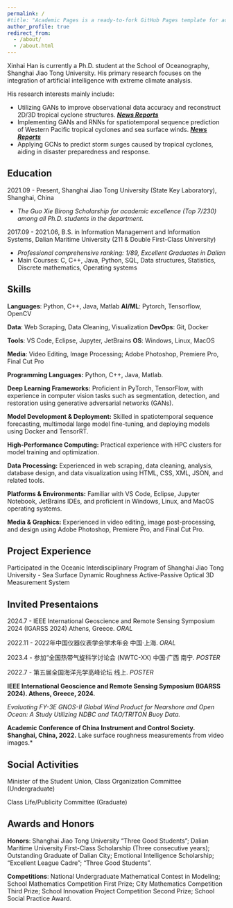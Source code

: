 ```yaml
---
permalink: /
#title: "Academic Pages is a ready-to-fork GitHub Pages template for academic personal websites"
author_profile: true
redirect_from: 
  - /about/
  - /about.html
---
```

Xinhai Han is currently a Ph.D. student at the School of Oceanography, Shanghai Jiao Tong University. His primary research focuses on the integration of artificial intelligence with extreme climate analysis.

His research interests mainly include:
- Utilizing GANs to improve observational data accuracy and reconstruct 2D/3D tropical cyclone structures.  [***News Reports***](https://soed.sio.org.cn/index_kydt/4722.html)
- Implementing GANs and RNNs for spatiotemporal sequence prediction of Western Pacific tropical cyclones and sea surface winds. [***News Reports*** ](https://www.sml-zhuhai.cn/info/2829.html)
- Applying GCNs to predict storm surges caused by tropical cyclones, aiding in disaster preparedness and response.

## Education ##

2021.09 - Present, Shanghai Jiao Tong University (State Key Laboratory), Shanghai, China
- *The Guo Xie Birong Scholarship for academic excellence (Top 7/230) among all Ph.D. students in the department.*

2017.09 - 2021.06, B.S. in Information Management and Information Systems, Dalian Maritime University (211 & Double First-Class University)
- *Professional comprehensive ranking: 1/89, Excellent Graduates in Dalian*
- Main Courses: C, C++, Java, Python, SQL, Data structures, Statistics, Discrete mathematics, Operating systems

## Skills ##

**Languages**: Python, C++, Java, Matlab  **AI/ML**: Pytorch, Tensorflow, OpenCV

**Data**: Web Scraping, Data Cleaning, Visualization  **DevOps**: Git, Docker

**Tools**: VS Code, Eclipse, Jupyter, JetBrains  **OS**: Windows, Linux, MacOS

**Media**: Video Editing, Image Processing; Adobe Photoshop, Premiere Pro, Final Cut Pro

**Programming Languages:** Python, C++, Java, Matlab.

**Deep Learning Frameworks:** Proficient in PyTorch, TensorFlow, with experience in computer vision tasks such as segmentation, detection, and restoration using generative adversarial networks (GANs).

**Model Development & Deployment:** Skilled in spatiotemporal sequence forecasting, multimodal large model fine-tuning, and deploying models using Docker and TensorRT.

**High-Performance Computing:** Practical experience with HPC clusters for model training and optimization.

**Data Processing:** Experienced in web scraping, data cleaning, analysis, database design, and data visualization using HTML, CSS, XML, JSON, and related tools.

**Platforms & Environments:** Familiar with VS Code, Eclipse, Jupyter Notebook, JetBrains IDEs, and proficient in Windows, Linux, and MacOS operating systems.

**Media & Graphics:** Experienced in video editing, image post-processing, and design using Adobe Photoshop, Premiere Pro, and Final Cut Pro.

## Project Experience ##

Participated in the Oceanic Interdisciplinary Program of Shanghai Jiao Tong University - Sea Surface Dynamic Roughness Active-Passive Optical 3D Measurement System

## Invited Presentaions ##

2024.7 - IEEE International Geoscience and Remote Sensing Symposium 2024 (IGARSS 2024) Athens, Greece. *ORAL*

2022.11 - 2022年中国仪器仪表学会学术年会 中国·上海. *ORAL*

2023.4 - 参加“全国热带气旋科学讨论会 (NWTC-XX) 中国·广西 南宁. *POSTER*

2022.7 - 第五届全国海洋光学高峰论坛 线上. *POSTER*

**IEEE International Geoscience and Remote Sensing Symposium (IGARSS 2024). Athens, Greece, 2024.**

*Evaluating FY-3E GNOS-II Global Wind Product for Nearshore and Open Ocean: A Study Utilizing NDBC and TAO/TRITON Buoy Data.*

**Academic Conference of China Instrument and Control Society. Shanghai, China, 2022.**
Lake surface roughness measurements from video images.*
  
## Social Activities ##

Minister of the Student Union, Class Organization Committee (Undergraduate)

Class Life/Publicity Committee (Graduate)

## Awards and Honors ##

**Honors**: Shanghai Jiao Tong University “Three Good Students”; Dalian Maritime University First-Class Scholarship (Three consecutive years); Outstanding Graduate of Dalian City; Emotional Intelligence Scholarship; “Excellent League Cadre”; “Three Good Students”.

**Competitions**: National Undergraduate Mathematical Contest in Modeling; School Mathematics Competition First Prize; City Mathematics Competition Third Prize; School Innovation Project Competition Second Prize; School Social Practice Award.

